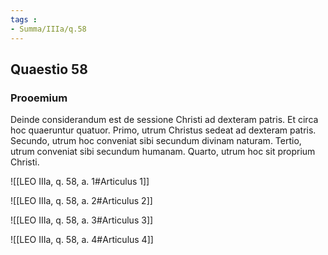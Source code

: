 ```yaml
---
tags : 
- Summa/IIIa/q.58
---
```


## Quaestio 58

### Prooemium

Deinde considerandum est de sessione Christi ad dexteram patris. Et circa hoc quaeruntur quatuor. Primo, utrum Christus sedeat ad dexteram patris. Secundo, utrum hoc conveniat sibi secundum divinam naturam. Tertio, utrum conveniat sibi secundum humanam. Quarto, utrum hoc sit proprium Christi.

![[LEO IIIa, q. 58, a. 1#Articulus 1]]

![[LEO IIIa, q. 58, a. 2#Articulus 2]]

![[LEO IIIa, q. 58, a. 3#Articulus 3]]

![[LEO IIIa, q. 58, a. 4#Articulus 4]]

